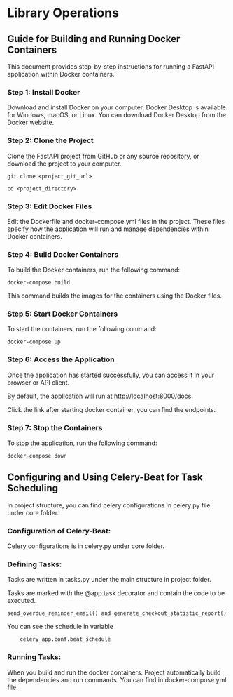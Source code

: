 # Library Operations

## Guide for Building and Running Docker Containers
This document provides step-by-step instructions for running a FastAPI application within Docker containers.

### Step 1: Install Docker
Download and install Docker on your computer. Docker Desktop is available for Windows, macOS, or Linux. You can download Docker Desktop from the Docker website.

### Step 2: Clone the Project

Clone the FastAPI project from GitHub or any source repository, or download the project to your computer.

    git clone <project_git_url>

    cd <project_directory>

###  Step 3: Edit Docker Files
Edit the Dockerfile and docker-compose.yml files in the project. These files specify how the application will run and manage dependencies within Docker containers.

### Step 4: Build Docker Containers
To build the Docker containers, run the following command:

    docker-compose build

This command builds the images for the containers using the Docker files.

### Step 5: Start Docker Containers
To start the containers, run the following command:

    docker-compose up

### Step 6: Access the Application
Once the application has started successfully, you can access it in your browser or API client. 

By default, the application will run at [http://localhost:8000/docs](http://127.0.0.1:8000/docs).

Click the link after starting docker container, you can find the endpoints.

### Step 7: Stop the Containers
To stop the application, run the following command:

    docker-compose down

## Configuring and Using Celery-Beat for Task Scheduling
In project structure, you can find celery configurations in celery.py file under core folder.

###  Configuration of Celery-Beat: 
Celery configurations is in celery.py under core folder. 

### Defining Tasks: 
Tasks are written in tasks.py under the main structure in project folder.

Tasks are marked with the @app.task decorator and contain the code to be executed.

    send_overdue_reminder_email() and generate_checkout_statistic_report()

You can see the schedule in variable
      
        celery_app.conf.beat_schedule 


### Running Tasks:

When you build and run the docker containers. Project automatically build the dependencies and run commands.
You can find in docker-compose.yml file.
